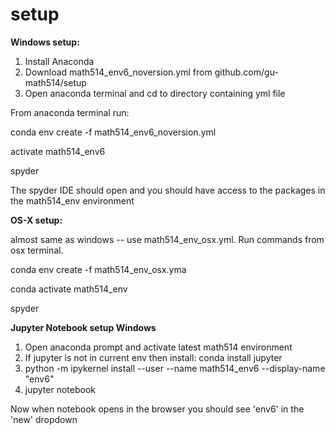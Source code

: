 # setup

**Windows setup:**
1. Install Anaconda
2. Download math514_env6_noversion.yml from github.com/gu-math514/setup
3. Open anaconda terminal and cd to directory containing yml file

From anaconda terminal run:

conda env create -f math514_env6_noversion.yml

activate math514_env6

spyder

The spyder IDE should open and you should have access to the packages in the math514_env environment

**OS-X setup:**

almost same as windows -- use math514_env_osx.yml. Run commands from osx terminal.

conda env create -f math514_env_osx.yma

conda activate math514_env

spyder

**Jupyter Notebook setup Windows**

1. Open anaconda prompt and activate latest math514 environment
2. If jupyter is not in current env then install: conda install jupyter
3. python -m ipykernel install --user --name math514_env6 --display-name "env6"
4. jupyter notebook

Now when notebook opens in the browser you should see 'env6' in the 'new' dropdown



